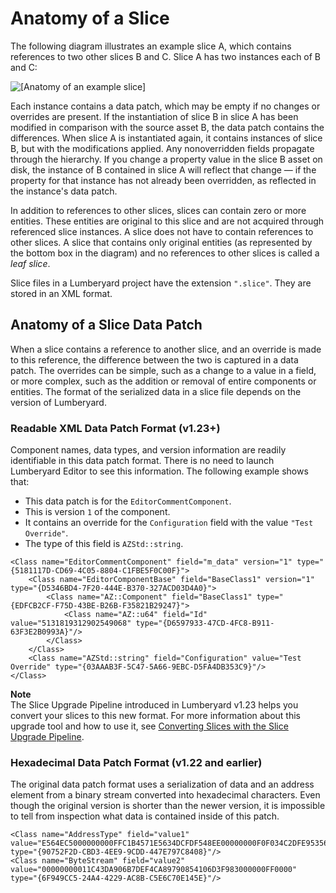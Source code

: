 # Anatomy of a Slice<a name="dynamic-slices-overview-anatomy"></a>

The following diagram illustrates an example slice A, which contains references to two other slices B and C\. Slice A has two instances each of B and C: 

![\[Anatomy of an example slice\]](http://docs.aws.amazon.com/lumberyard/latest/userguide/images/component/dynamic-slices-anatomy.png)

Each instance contains a data patch, which may be empty if no changes or overrides are present\. If the instantiation of slice B in slice A has been modified in comparison with the source asset B, the data patch contains the differences\. When slice A is instantiated again, it contains instances of slice B, but with the modifications applied\. Any nonoverridden fields propagate through the hierarchy\. If you change a property value in the slice B asset on disk, the instance of B contained in slice A will reflect that change — if the property for that instance has not already been overridden, as reflected in the instance's data patch\. 

In addition to references to other slices, slices can contain zero or more entities\. These entities are original to this slice and are not acquired through referenced slice instances\. A slice does not have to contain references to other slices\. A slice that contains only original entities \(as represented by the bottom box in the diagram\) and no references to other slices is called a *leaf slice*\. 

Slice files in a Lumberyard project have the extension `".slice"`\. They are stored in an XML format\.

## Anatomy of a Slice Data Patch<a name="slice-data-patch-anatomy"></a>

When a slice contains a reference to another slice, and an override is made to this reference, the difference between the two is captured in a data patch\. The overrides can be simple, such as a change to a value in a field, or more complex, such as the addition or removal of entire components or entities\. The format of the serialized data in a slice file depends on the version of Lumberyard\.

### Readable XML Data Patch Format \(v1\.23\+\)<a name="slice-data-patch-readable"></a>

Component names, data types, and version information are readily identifiable in this data patch format\. There is no need to launch Lumberyard Editor to see this information\. The following example shows that:
+ This data patch is for the `EditorCommentComponent`\.
+ This is version `1` of the component\.
+ It contains an override for the `Configuration` field with the value `"Test Override"`\.
+ The type of this field is `AZStd::string`\.

```
<Class name="EditorCommentComponent" field="m_data" version="1" type="{5181117D-CD69-4C05-8804-C1FBE5F0C00F}">
    <Class name="EditorComponentBase" field="BaseClass1" version="1" type="{D5346BD4-7F20-444E-B370-327ACD03D4A0}">
        <Class name="AZ::Component" field="BaseClass1" type="{EDFCB2CF-F75D-43BE-B26B-F35821B29247}">
            <Class name="AZ::u64" field="Id" value="5131819312902549068" type="{D6597933-47CD-4FC8-B911-63F3E2B0993A}"/>
        </Class>
    </Class>
    <Class name="AZStd::string" field="Configuration" value="Test Override" type="{03AAAB3F-5C47-5A66-9EBC-D5FA4DB353C9}"/>
</Class>
```

**Note**  
The Slice Upgrade Pipeline introduced in Lumberyard v1\.23 helps you convert your slices to this new format\. For more information about this upgrade tool and how to use it, see [Converting Slices with the Slice Upgrade Pipeline](component-slice-upgrade-process.md)\.

### Hexadecimal Data Patch Format \(v1\.22 and earlier\)<a name="slice-data-patch-hexadecimal"></a>

The original data patch format uses a serialization of data and an address element from a binary stream converted into hexadecimal characters\. Even though the original version is shorter than the newer version, it is impossible to tell from inspection what data is contained inside of this patch\.

```
<Class name="AddressType" field="value1" value="E564EC5000000000FFC1B4571E5634DCFDF548EE00000000F0F034C2DFE9535660EA016E00000000065EBCB500000000BF54BF3600000000" type="{90752F2D-CBD3-4EE9-9CDD-447E797C8408}"/>
<Class name="ByteStream" field="value2" value="00000000011C43DA906B7DEF4CA89790854106D3F983000000FF0000" type="{6F949CC5-24A4-4229-AC8B-C5E6C70E145E}"/>
```